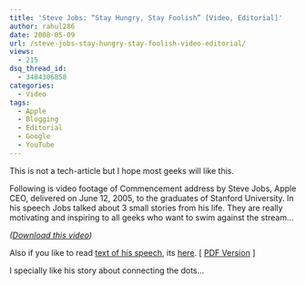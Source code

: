 ```yaml
---
title: 'Steve Jobs: “Stay Hungry, Stay Foolish” [Video, Editorial]'
author: rahul286
date: 2008-05-09
url: /steve-jobs-stay-hungry-stay-foolish-video-editorial/
views:
  - 215
dsq_thread_id:
  - 3484306858
categories:
  - Video
tags:
  - Apple
  - Blogging
  - Editorial
  - Google
  - YouTube
---
```

This is not a tech-article but I hope most geeks will like this.

Following is video footage of Commencement address by Steve Jobs, Apple CEO, delivered on June 12, 2005, to the graduates of Stanford University. In his speech Jobs talked about 3 small stories from his life. They are really motivating and inspiring to all geeks who want to swim against the stream&#8230;



*([Download this video][1])*

Also if you like to read <a href="http://news-service.stanford.edu/news/2005/june15/jobs-061505.html" onclick="_gaq.push(['_trackEvent', 'outbound-article', 'http://news-service.stanford.edu/news/2005/june15/jobs-061505.html', 'text of his speech']);" >text of his speech</a>, its <a href="http://news-service.stanford.edu/news/2005/june15/jobs-061505.html" onclick="_gaq.push(['_trackEvent', 'outbound-article', 'http://news-service.stanford.edu/news/2005/june15/jobs-061505.html', 'here']);" >here</a>. [ [PDF Version][2] ]

I specially like his story about connecting the dots&#8230;

 [1]: http://devilsworkshop.org/2008/03/28/21-ways-to-download-youtube-myspace-google-metacafe-and-other-videos/
 [2]: http://cdn.devilsworkshop.org/files/2008/05/steve-jobs-stanford-commencement-speech-2005.pdf

